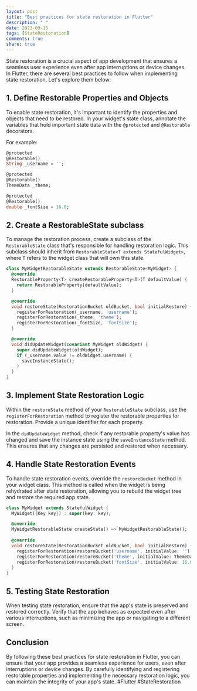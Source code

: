 ```yaml
---
layout: post
title: "Best practices for state restoration in Flutter"
description: " "
date: 2023-09-15
tags: [StateRestoration]
comments: true
share: true
---
```


State restoration is a crucial aspect of app development that ensures a seamless user experience even after app interruptions or device changes. In Flutter, there are several best practices to follow when implementing state restoration. Let's explore them below:

## 1. Define Restorable Properties and Objects

To enable state restoration, it's important to identify the properties and objects that need to be restored. In your widget's state class, annotate the variables that hold important state data with the `@protected` and `@Restorable` decorators.

For example:
```dart
@protected
@Restorable()
String _username = '';

@protected
@Restorable()
ThemeData _theme;

@protected
@Restorable()
double _fontSize = 16.0;
```

## 2. Create a RestorableState subclass

To manage the restoration process, create a subclass of the `RestorableState` class that's responsible for handling restoration logic. This subclass should inherit from `RestorableState<T extends StatefulWidget>`, where `T` refers to the widget class that will own this state.

```dart
class MyWidgetRestorableState extends RestorableState<MyWidget> {
  @override
  RestorableProperty<T> createRestorableProperty<T>(T defaultValue) {
    return RestorableProperty(defaultValue);
  }

  @override
  void restoreState(RestorationBucket oldBucket, bool initialRestore) {
    registerForRestoration(_username, 'username');
    registerForRestoration(_theme, 'theme');
    registerForRestoration(_fontSize, 'fontSize');
  }

  @override
  void didUpdateWidget(covariant MyWidget oldWidget) {
    super.didUpdateWidget(oldWidget);
    if (_username.value != oldWidget.username) {
      saveInstanceState();
    }
  }
}
```

## 3. Implement State Restoration Logic

Within the `restoreState` method of your `RestorableState` subclass, use the `registerForRestoration` method to register the restorable properties for restoration. Provide a unique identifier for each property.

In the `didUpdateWidget` method, check if any restorable property's value has changed and save the instance state using the `saveInstanceState` method. This ensures that any changes are persisted and restored when necessary.

## 4. Handle State Restoration Events

To handle state restoration events, override the `restoreBucket` method in your widget class. This method is called when the widget is being rehydrated after state restoration, allowing you to rebuild the widget tree and restore the required app state.

```dart
class MyWidget extends StatefulWidget {
  MyWidget({Key key}) : super(key: key);

  @override
  MyWidgetRestorableState createState() => MyWidgetRestorableState();
  
  @override
  void restoreState(RestorationBucket oldBucket, bool initialRestore) {
    registerForRestoration(restoreBucket('username', initialValue: ''));
    registerForRestoration(restoreBucket('theme', initialValue: ThemeData.light()));
    registerForRestoration(restoreBucket('fontSize', initialValue: 16.0));
  }
}
```

## 5. Testing State Restoration

When testing state restoration, ensure that the app's state is preserved and restored correctly. Verify that the app behaves as expected even after various interruptions, such as minimizing the app or navigating to a different screen.

## Conclusion

By following these best practices for state restoration in Flutter, you can ensure that your app provides a seamless experience for users, even after interruptions or device changes. By carefully identifying and registering restorable properties and implementing the necessary restoration logic, you can maintain the integrity of your app's state. #Flutter #StateRestoration